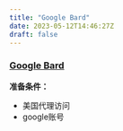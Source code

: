 ```yaml
---
title: "Google Bard"
date: 2023-05-12T14:46:27Z
draft: false
---
```


### [Google Bard](https://bard.google.com/)

__准备条件：__
- 美国代理访问
- google账号